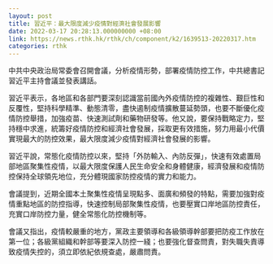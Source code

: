 ```yaml
---
layout: post
title: 習近平：最大限度減少疫情對經濟社會發展影響
date: 2022-03-17 20:28:13.000000000 +08:00
link: https://news.rthk.hk/rthk/ch/component/k2/1639513-20220317.htm
categories: rthk
---
```


中共中央政治局常委會召開會議，分析疫情形勢，部署疫情防控工作，中共總書記習近平主持會議並發表講話。

習近平表示，各地區和各部門要深刻認識當前國內外疫情防控的複雜性、艱巨性和反覆性，堅持科學精準、動態清零，盡快遏制疫情擴散蔓延勢頭，也要不斷優化疫情防控舉措，加強疫苗、快速測試劑和藥物研發等。他又說，要保持戰略定力，堅持穩中求進，統籌好疫情防控和經濟社會發展，採取更有效措施，努力用最小代價實現最大的防控效果，最大限度減少疫情對經濟社會發展的影響。

習近平說，常態化疫情防控以來，堅持「外防輸入、內防反彈」，快速有效處置局部地區聚集性疫情，以最大限度保護人民生命安全和身體健康，經濟發展和疫情防控保持全球領先地位，充分體現國家防控疫情的實力和能力。

會議提到，近期全國本土聚集性疫情呈現點多、面廣和頻發的特點，需要加強對疫情重點地區的防控指導，快速控制局部聚集性疫情，也要壓實口岸地區防控責任，充實口岸防控力量，健全常態化防控機制等。

會議又指出，疫情較嚴重的地方，黨政主要領導和各級領導幹部要把防疫工作放在第一位；各級黨組織和幹部等要深入防控一綫；也要強化督查問責，對失職失責導致疫情失控的，須立即依紀依規查處，嚴肅問責。
